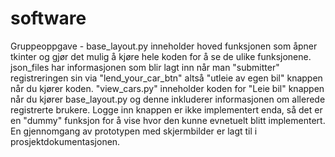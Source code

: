 # software
Gruppeoppgave -
base_layout.py inneholder hoved funksjonen som åpner tkinter og gjør det mulig å kjøre hele koden
for å se de ulike funksjonene. 
json_files har informasjonen som blir lagt inn når man "submitter" registreringen sin via "lend_your_car_btn" altså 
"utleie av egen bil" knappen når du kjører koden. 
"view_cars.py" inneholder koden for "Leie bil" knappen når du kjører base_layout.py og denne inkluderer informasjonen 
om allerede registrerte brukere.
Logge inn knappen er ikke implementert enda, så det er en "dummy" funksjon for å vise hvor den kunne evnetuelt blitt implementert. 
En gjennomgang av prototypen med skjermbilder er lagt til i prosjektdokumentasjonen. 
